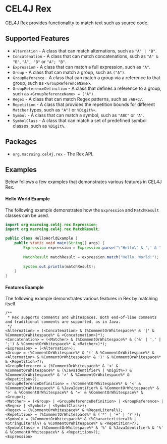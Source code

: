 CEL4J Rex
=========
CEL4J Rex provides functionality to match text such as source code.

Supported Features
------------------
* `Alternation` - A class that can match alternations, such as `"A" | "B"`.
* `Concatenation` - A class that can match concatenations, such as `"A" & "B"`, `"A", "B"` or `"A"; "B"`.
* `Expression` - A class that can match a full expression, such as `"A"`.
* `Group` - A class that can match a group, such as `("A")`.
* `GroupReference` - A class that can match a group via a reference to that group, such as `<GroupReferenceName>`.
* `GroupReferenceDefinition` - A class that defines a reference to a group, such as `<GroupReferenceName> = ("A")`.
* `Regex` - A class that can match Regex patterns, such as `/AB+C/`.
* `Repetition` - A class that provides the repetition bounds for different `Matcher` types, such as `"A"?` or `%Digit%+`.
* `Symbol` - A class that can match a symbol, such as `"ABC"` or `'A'`.
* `SymbolClass` - A class that can match a set of predefined symbol classes, such as `%Digit%`.

Packages
--------
* `org.macroing.cel4j.rex` - The Rex API.

Examples
--------
Below follows a few examples that demonstrates various features in CEL4J Rex.

#### Hello World Example
The following example demonstrates how the `Expression` and `MatchResult` classes can be used.

```java
import org.macroing.cel4j.rex.Expression;
import org.macroing.cel4j.rex.MatchResult;

public class HelloWorldExample {
    public static void main(String[] args) {
        Expression expression = Expression.parse("\"Hello\" & ',' & ' ' & \"World\" & '!'");
        
        MatchResult matchResult = expression.match("Hello, World!");
        
        System.out.println(matchResult);
    }
}
```

#### Features Example
The following example demonstrates various features in Rex by matching itself.

```
/**
 * Rex supports comments and whitespaces. Both end-of-line comments and traditional comments are supported, as in Java.
 */
<Alternation> = (<Concatenation> & (%CommentOrWhitespace%* & '|' & %CommentOrWhitespace%* & <Concatenation>)*);
<Concatenation> = (<Matcher> & (%CommentOrWhitespace%* & ('&' | ',' | ';') & %CommentOrWhitespace%* & <Matcher>)*);
<Expression> = (<Alternation>);
<Group> = (%CommentOrWhitespace%* & '(' & %CommentOrWhitespace%* & <Alternation> & %CommentOrWhitespace%* & ')' & %CommentOrWhitespace%* & <Repetition>?);
<GroupReference> = (%CommentOrWhitespace%* & '<' & %CommentOrWhitespace%* & (%JavaIdentifier% | %Digit%+) & %CommentOrWhitespace%* & '>' & %CommentOrWhitespace%* & <Repetition>?);
<GroupReferenceDefinition> = (%CommentOrWhitespace%* & '<' & %CommentOrWhitespace%* & %JavaIdentifier% & %CommentOrWhitespace%* & '>' & %CommentOrWhitespace%* & '=' & %CommentOrWhitespace%* & <Group>);
<Matcher> = (<Group> | <GroupReferenceDefinition> | <GroupReference> | <Regex> | <Symbol> | <SymbolClass>);
<Regex> = (%CommentOrWhitespace%* & %RegexLiteral%);
<Repetition> = (%CommentOrWhitespace%* & ('*' | '+' | '?'));
<Symbol> = (%CommentOrWhitespace%* & (%CharacterLiteral% | %StringLiteral%) & %CommentOrWhitespace%* & <Repetition>?);
<SymbolClass> = (%CommentOrWhitespace%* & '%' & %JavaIdentifier% & '%' & %CommentOrWhitespace%* & <Repetition>?);
<Expression>
```